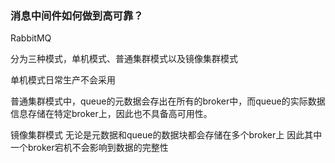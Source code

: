 ### 消息中间件如何做到高可靠？

RabbitMQ

分为三种模式，单机模式、普通集群模式以及镜像集群模式

单机模式日常生产不会采用

普通集群模式中，queue的元数据会存出在所有的broker中，而queue的实际数据信息存储在特定broker上，因此也不具备高可用性。

镜像集群模式
无论是元数据和queue的数据块都会存储在多个broker上
因此其中一个broker宕机不会影响到数据的完整性
